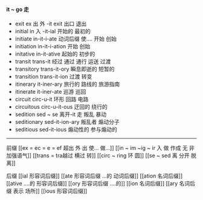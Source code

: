 #### it ~ go 走

- exit ex 出  外 -it  exit 出口  退出
- initial in 入 -it-ial 开始的 最初的
- initiate in-it-i-ate 动词后缀 使.... 开始 创始 
- initiation in-it-i-ation 开始 创始
- initative in-it-ative 起始的  初步的
- transit trans-it 经过 通过 通行 运送 过渡
- transitory trans-it-ory 瞬息即逝的 短暂的
- transition trans-it-ion 过渡 转变
- itinerary it-iner-ary  旅行的 路线的 旅游指南
- itinerate it-iner-ate  巡游 巡回
- circuit circ-u-it 环形 回路 电路
- circuitous circ-u-it-ous 迂回的 绕行的
- sedition sed ~ se 离开-it 走 叛乱  暴动
- seditionary sed-it-ion-ary 叛乱者 煽动分子
- seditious sed-it-ious  煽动性的 参与煽动的

---
前缀
[[ex  = ec = e = ef 超出 外 出 使... 做...]]
[[in  ~ im ~ig ~ ir 入 做 作成  无 非 加强语气]]
[[trans  = tra越过 横过 转]]
[[circ ~ ring 环 圆]]
[[se  ~ sed 离 分开 脱离]]

后缀
[[ial 形容词后缀]]
[[ate 形容词后缀  ...的 动词后缀]]
[[ation 名词后缀]]
[[ative ....的 形容词后缀]]
[[ory 形容词后缀 ....的]]
[[ion  名词后缀]]
[[ary 名词后缀 表示 场所]]
[[ious 形容词后缀]]